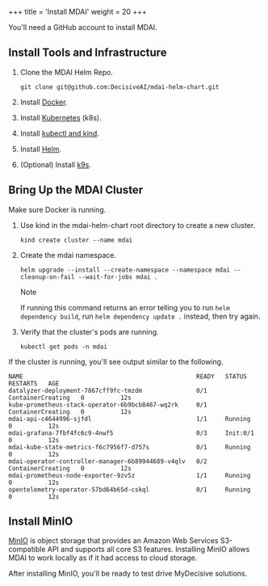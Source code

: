 +++
title = 'Install MDAI'
weight = 20
+++

You'll need a GitHub account to install MDAI.

## Install Tools and Infrastructure

1. Clone the MDAI Helm Repo.

   ```
   git clone git@github.com:DecisiveAI/mdai-helm-chart.git
   ```
2. Install [Docker](https://www.docker.com/products/docker-desktop/).
3. Install [Kubernetes](https://kubernetes.io/releases/download/) (k8s).
4. Install [kubectl and kind](https://kubernetes.io/docs/tasks/tools/).
5. Install [Helm](https://helm.sh/docs/intro/install/).
6. (Optional) Install [k9s](https://k9scli.io/topics/install/).

## Bring Up the MDAI Cluster

Make sure Docker is running.

1. Use kind in the mdai-helm-chart root directory to create a new cluster.
    ```
    kind create cluster --name mdai
    ```
2. Create the mdai namespace.
   ```
   helm upgrade --install --create-namespace --namespace mdai --cleanup-on-fail --wait-for-jobs mdai .
   ```
   > [!NOTE]
   > If running this command returns an error telling you to run `helm dependency build`, run `helm dependency update .` instead, then try again.
3. Verify that the cluster's pods are running.
   ```
   kubectl get pods -n mdai
   ```

If the cluster is running, you'll see output similar to the following.

```
NAME                                                READY   STATUS              RESTARTS   AGE
datalyzer-deployment-7867cff9fc-tmzdm               0/1     ContainerCreating   0          12s
kube-prometheus-stack-operator-6b9bcb8467-wq2rk     0/1     ContainerCreating   0          12s
mdai-api-c4644996-sjfdl                             1/1     Running             0          12s
mdai-grafana-7fbf4fc6c9-4nwf5                       0/3     Init:0/1            0          12s
mdai-kube-state-metrics-f6c7956f7-d757s             0/1     Running             0          12s
mdai-operator-controller-manager-6b89944689-v4qlv   0/2     ContainerCreating   0          12s
mdai-prometheus-node-exporter-9zv5z                 1/1     Running             0          12s
opentelemetry-operator-57bd64b65d-cskql             0/1     Running             0          12s
```

## Install MinIO

[MinIO](https://min.io/docs/minio/macos/index.html) is object storage that provides an Amazon Web Services S3-compatible API and supports all core S3 features. Installing MinIO allows MDAI to work locally as if it had access to cloud storage.

After installing MinIO, you'll be ready to test drive MyDecisive solutions.
